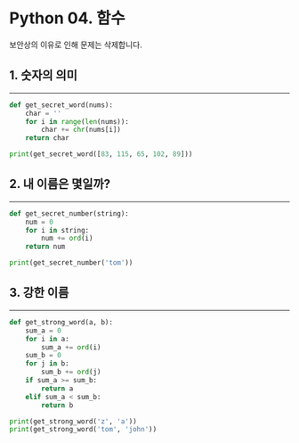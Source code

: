 # Python 04. 함수

보안상의 이유로 인해 문제는 삭제합니다.



## 1. 숫자의 의미



---

```python
def get_secret_word(nums):
    char = ''
    for i in range(len(nums)):
        char += chr(nums[i])
    return char

print(get_secret_word([83, 115, 65, 102, 89]))
```





## 2. 내 이름은 몇일까?



---

```python
def get_secret_number(string):
    num = 0
    for i in string:
        num += ord(i)
    return num

print(get_secret_number('tom'))
```





## 3. 강한 이름



---

```python
def get_strong_word(a, b):
    sum_a = 0
    for i in a:
        sum_a += ord(i)
    sum_b = 0
    for j in b:
        sum_b += ord(j)
    if sum_a >= sum_b:
        return a
    elif sum_a < sum_b:
        return b

print(get_strong_word('z', 'a'))
print(get_strong_word('tom', 'john'))
```


